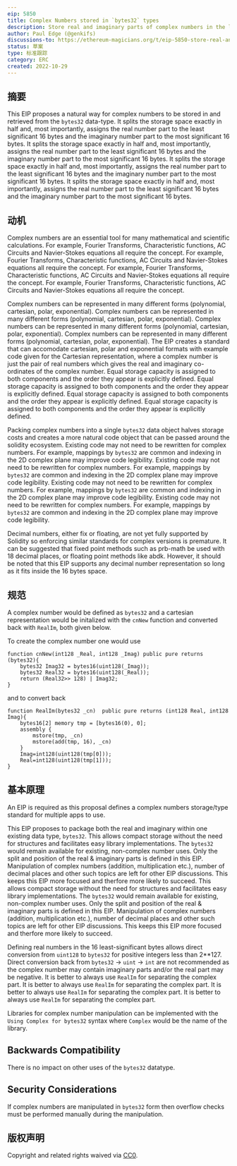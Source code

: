 ```yaml
---
eip: 5850
title: Complex Numbers stored in `bytes32` types
description: Store real and imaginary parts of complex numbers in the least significant and most significant 16 bytes respectively of a `bytes32` type.
author: Paul Edge (@genkifs)
discussions-to: https://ethereum-magicians.org/t/eip-5850-store-real-and-imaginary-parts-of-complex-numbers-in-the-least-significant-and-most-significant-16-bytes-respectively-of-a-bytes32-type/11532
status: 草案
type: 标准跟踪
category: ERC
created: 2022-10-29
---
```

 
## 摘要

This EIP proposes a natural way for complex numbers to be stored in and retrieved from the `bytes32` data-type.  It splits the storage space exactly in half and, most importantly, assigns the real number part to the least significant 16 bytes and the imaginary number part to the most significant 16 bytes.  It splits the storage space exactly in half and, most importantly, assigns the real number part to the least significant 16 bytes and the imaginary number part to the most significant 16 bytes.  It splits the storage space exactly in half and, most importantly, assigns the real number part to the least significant 16 bytes and the imaginary number part to the most significant 16 bytes.  It splits the storage space exactly in half and, most importantly, assigns the real number part to the least significant 16 bytes and the imaginary number part to the most significant 16 bytes.

## 动机

Complex numbers are an essential tool for many mathematical and scientific calculations.  For example, Fourier Transforms, Characteristic functions, AC Circuits and Navier-Stokes equations all require the concept.  For example, Fourier Transforms, Characteristic functions, AC Circuits and Navier-Stokes equations all require the concept.  For example, Fourier Transforms, Characteristic functions, AC Circuits and Navier-Stokes equations all require the concept.  For example, Fourier Transforms, Characteristic functions, AC Circuits and Navier-Stokes equations all require the concept.

Complex numbers can be represented in many different forms (polynomial, cartesian, polar, exponential).  Complex numbers can be represented in many different forms (polynomial, cartesian, polar, exponential).  Complex numbers can be represented in many different forms (polynomial, cartesian, polar, exponential).  Complex numbers can be represented in many different forms (polynomial, cartesian, polar, exponential).  The EIP creates a standard that can accomodate cartesian, polar and exponential formats with example code given for the Cartesian representation, where a complex number is just the pair of real numbers which gives the real and imaginary co-ordinates of the complex number. Equal storage capacity is assigned to both components and the order they appear is explicitly defined. Equal storage capacity is assigned to both components and the order they appear is explicitly defined. Equal storage capacity is assigned to both components and the order they appear is explicitly defined. Equal storage capacity is assigned to both components and the order they appear is explicitly defined.

Packing complex numbers into a single `bytes32` data object halves storage costs and creates a more natural code object that can be passed around the solidity ecosystem.  Existing code may not need to be rewritten for complex numbers.  For example, mappings by `bytes32` are common and indexing in the 2D complex plane may improve code legibility.  Existing code may not need to be rewritten for complex numbers.  For example, mappings by `bytes32` are common and indexing in the 2D complex plane may improve code legibility.  Existing code may not need to be rewritten for complex numbers.  For example, mappings by `bytes32` are common and indexing in the 2D complex plane may improve code legibility.  Existing code may not need to be rewritten for complex numbers.  For example, mappings by `bytes32` are common and indexing in the 2D complex plane may improve code legibility.

Decimal numbers, either fix or floating, are not yet fully supported by Solidity so enforcing similar standards for complex versions is premature.  It can be suggested that fixed point methods such as prb-math be used with 18 decimal places, or floating point methods like abdk.  However, it should be noted that this EIP supports any decimal number representation so long as it fits inside the 16 bytes space.

## 规范

A complex number would be defined as `bytes32` and a cartesian representation would be initalized with the `cnNew` function and converted back with `RealIm`, both given below.

To create the complex number one would use

```solidity
function cnNew(int128 _Real, int128 _Imag) public pure returns (bytes32){
    bytes32 Imag32 = bytes16(uint128(_Imag));
    bytes32 Real32 = bytes16(uint128(_Real));
    return (Real32>> 128) | Imag32;
}
```

and to convert back

```solidity
function RealIm(bytes32 _cn)  public pure returns (int128 Real, int128 Imag){
    bytes16[2] memory tmp = [bytes16(0), 0];
    assembly {
        mstore(tmp, _cn)
        mstore(add(tmp, 16), _cn)
    }
    Imag=int128(uint128(tmp[0]));
    Real=int128(uint128(tmp[1]));
}
```

## 基本原理

An EIP is required as this proposal defines a complex numbers storage/type standard for multiple apps to use.

This EIP proposes to package both the real and imaginary within one existing data type, `bytes32`.  This allows compact storage without the need for structures and facilitates easy library implementations.  The `bytes32` would remain available for existing, non-complex number uses. Only the split and position of the real & imaginary parts is defined in this EIP.  Manipulation of complex numbers (addition, multiplication etc.), number of decimal places and other such topics are left for other EIP discussions.  This keeps this EIP more focused and therfore more likely to succeed.  This allows compact storage without the need for structures and facilitates easy library implementations.  The `bytes32` would remain available for existing, non-complex number uses. Only the split and position of the real & imaginary parts is defined in this EIP.  Manipulation of complex numbers (addition, multiplication etc.), number of decimal places and other such topics are left for other EIP discussions.  This keeps this EIP more focused and therfore more likely to succeed.

Defining real numbers in the 16 least-significant bytes allows direct conversion from `uint128` to `bytes32` for positive integers less than 2**127.  
Direct conversion back from `bytes32` -> `uint` -> `int` are not recommended as the complex number may contain imaginary parts and/or the real part may be negative. It is better to always use `RealIm` for separating the complex part. It is better to always use `RealIm` for separating the complex part. It is better to always use `RealIm` for separating the complex part. It is better to always use `RealIm` for separating the complex part.

Libraries for complex number manipulation can be implemented with the `Using Complex for bytes32` syntax where `Complex` would be the name of the library.

## Backwards Compatibility

There is no impact on other uses of the `bytes32` datatype.

## Security Considerations

If complex numbers are manipulated in `bytes32` form then overflow checks must be performed manually during the manipulation.

## 版权声明

Copyright and related rights waived via [CC0](../LICENSE.md).
